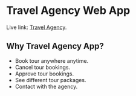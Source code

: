 # Travel Agency Web App

Live link: [Travel Agency](https://travel-agency-web-app.web.app/).

## Why Travel Agency App?

- Book tour anywhere anytime.
- Cancel tour bookings.
- Approve tour bookings.
- See different tour packages.
- Contact with the agency.
